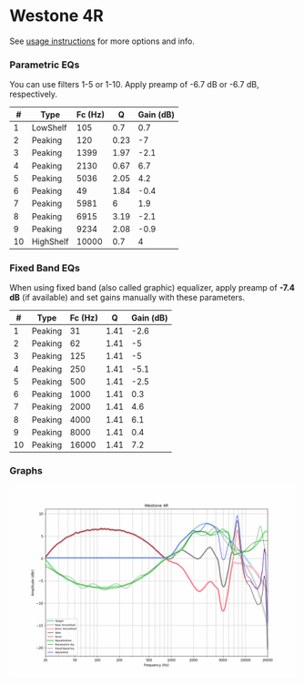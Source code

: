 # Westone 4R
See [usage instructions](https://github.com/jaakkopasanen/AutoEq#usage) for more options and info.

### Parametric EQs
You can use filters 1-5 or 1-10. Apply preamp of -6.7 dB or -6.7 dB, respectively.

|   # | Type      |   Fc (Hz) |    Q |   Gain (dB) |
|-----|-----------|-----------|------|-------------|
|   1 | LowShelf  |       105 | 0.7  |         0.7 |
|   2 | Peaking   |       120 | 0.23 |        -7   |
|   3 | Peaking   |      1399 | 1.97 |        -2.1 |
|   4 | Peaking   |      2130 | 0.67 |         6.7 |
|   5 | Peaking   |      5036 | 2.05 |         4.2 |
|   6 | Peaking   |        49 | 1.84 |        -0.4 |
|   7 | Peaking   |      5981 | 6    |         1.9 |
|   8 | Peaking   |      6915 | 3.19 |        -2.1 |
|   9 | Peaking   |      9234 | 2.08 |        -0.9 |
|  10 | HighShelf |     10000 | 0.7  |         4   |

### Fixed Band EQs
When using fixed band (also called graphic) equalizer, apply preamp of **-7.4 dB** (if available) and set gains manually with these parameters.

|   # | Type    |   Fc (Hz) |    Q |   Gain (dB) |
|-----|---------|-----------|------|-------------|
|   1 | Peaking |        31 | 1.41 |        -2.6 |
|   2 | Peaking |        62 | 1.41 |        -5   |
|   3 | Peaking |       125 | 1.41 |        -5   |
|   4 | Peaking |       250 | 1.41 |        -5.1 |
|   5 | Peaking |       500 | 1.41 |        -2.5 |
|   6 | Peaking |      1000 | 1.41 |         0.3 |
|   7 | Peaking |      2000 | 1.41 |         4.6 |
|   8 | Peaking |      4000 | 1.41 |         6.1 |
|   9 | Peaking |      8000 | 1.41 |         0.4 |
|  10 | Peaking |     16000 | 1.41 |         7.2 |

### Graphs
![](./Westone%204R.png)
